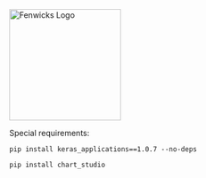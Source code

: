<img src="https://github.com/fenwickslab/fenwicks/blob/master/readme/fenwicks_logo.jpg" alt="Fenwicks Logo" width="200"/>

Special requirements:

```console
pip install keras_applications==1.0.7 --no-deps
```
```console
pip install chart_studio
```
